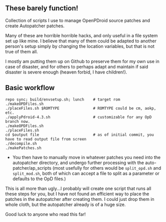 These barely function!
---------------------------

Collection of scripts I use to manage OpenPDroid source patches and create Autopatcher patches.

Many of these are horrible horrible hacks, and only useful in a file system set up like mine. I believe that many of them could be adapted to another person's setup simply by changing the location variables, but that is not true of them all.

I mostly am putting them up on Github to preserve them for my own use in case of disaster, and for others to perhaps adapt and maintain if said disaster is severe enough (heaven forbid, I have children!).


Basic workflow
----------------------------------------

    repo sync; build/envsetup.sh; lunch    # target rom
    ./makeOPDFiles.sh
    ./placeFiles.sh $ROMTYPE               # ROMTYPE could be cm, aokp, etc.
    ./applyPdroid-4.3.sh                   # customizable for any OpD branch now.
    ./makeOPDFiles.sh
    ./placeFiles.sh
    cd $output file                        # as of initial commit, you have to read output file from screen
    ./decompile.sh
    ./makePatches.sh

* You then have to manually move in whatever patches you need into the autopatcher directory, and undergo further processing with the auto-patcher/ap_scripts (most usefully for others would be ```split_opd.sh``` and ```split_mod.sh```, both of which can accept a file to split as a parameter or defaults to the OpD files.)




This is all more than ugly...I probably will create one script that runs all these steps for you, but I have not found an efficient way to place the patches in the autopatcher after creating them. I could just drop them in whole cloth, but the autopatcher already is of a huge size.

Good luck to anyone who read this far!